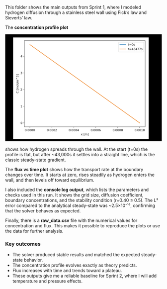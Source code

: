 This folder shows the main outputs from Sprint 1, where I modeled hydrogen diffusion through a stainless steel wall using Fick’s law and Sieverts’ law.  

The **concentration profile plot**  

![Concentration Profile](Concentration%20Profile.png)

 shows how hydrogen spreads through the wall. At the start (t=0s) the profile is flat, but after ~43,000s it settles into a straight line, which is the classic steady-state gradient.  

The **flux vs time plot** shows how the transport rate at the boundary changes over time. It starts at zero, rises steadily as hydrogen enters the wall, and then levels off toward equilibrium.  

I also included the **console log output**, which lists the parameters and checks used in this run. It shows the grid size, diffusion coefficient, boundary concentrations, and the stability condition (r=0.40 ≤ 0.5). The L² error compared to the analytical steady-state was ~2.5×10⁻¹⁶, confirming that the solver behaves as expected.  

Finally, there is a **raw_data.csv** file with the numerical values for concentration and flux. This makes it possible to reproduce the plots or use the data for further analysis.  

### Key outcomes  
- The solver produced stable results and matched the expected steady-state behavior.  
- The concentration profile evolves exactly as theory predicts.  
- Flux increases with time and trends toward a plateau.  
- These outputs give me a reliable baseline for Sprint 2, where I will add temperature and pressure effects.  
